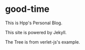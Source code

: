 good-time
=========

This is Hpp's Personal Blog.

This site is powered by Jekyll.

The Tree is from verlet-js's example.

